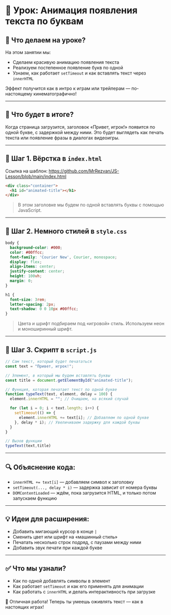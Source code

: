 # 📌 Урок: Анимация появления текста по буквам

## 📅 Что делаем на уроке?

На этом занятии мы:

* Сделаем красивую анимацию появления текста
* Реализуем постепенное появление букв по одной
* Узнаем, как работает `setTimeout` и как вставлять текст через `innerHTML`

Эффект получится как в интро к играм или трейлерам — по-настоящему кинематографично!

---

## 🎯 Что будет в итоге?

Когда страница загрузится, заголовок «Привет, игрок!» появится по одной букве, с задержкой между ними. Это будет выглядеть как печать текста или появление фразы в диалогах видеоигры.

---

## 🧱 Шаг 1. Вёрстка в `index.html`

Ссылка на шаблон: https://github.com/MrRezvan/JS-Lesson/blob/main/index.html

```html
<div class="container">
  <h1 id="animated-title"></h1>
</div>
```

> В этом заголовке мы будем по одной вставлять буквы с помощью JavaScript.

---

## 🎨 Шаг 2. Немного стилей в `style.css`

```css
body {
  background-color: #000;
  color: #00ffcc;
  font-family: 'Courier New', Courier, monospace;
  display: flex;
  align-items: center;
  justify-content: center;
  height: 100vh;
  margin: 0;
}

h1 {
  font-size: 3rem;
  letter-spacing: 2px;
  text-shadow: 0 0 10px #00ffcc;
}
```

> Цвета и шрифт подбираем под «игровой» стиль. Используем неон и моноширинный шрифт.

---

## 🧠 Шаг 3. Скрипт в `script.js`

```js
// Сам текст, который будет печататься
const text = "Привет, игрок!";

// Элемент, в который мы будем вставлять буквы
const title = document.getElementById("animated-title");

// Функция, которая печатает текст по одной букве
function typeText(text, element, delay = 100) {
  element.innerHTML = ""; // Очищаем, на всякий случай

  for (let i = 0; i < text.length; i++) {
    setTimeout(() => {
      element.innerHTML += text[i]; // Добавляем по одной букве
    }, delay * i); // Увеличиваем задержку для каждой буквы
  }
}

// Вызов функции
typeText(text,title)
```

---

## 🔍 Объяснение кода:

* `innerHTML += text[i]` — добавляем символ к заголовку
* `setTimeout(..., delay * i)` — задержка зависит от номера буквы
* `DOMContentLoaded` — ждём, пока загрузится HTML, и только потом запускаем функцию

---

## 💡 Идеи для расширения:

* Добавить мигающий курсор в конце `|`
* Сменить цвет или шрифт на «машинный стиль»
* Печатать несколько строк подряд, с паузами между ними
* Добавить звук печати при каждой букве

---

## ✅ Что мы узнали?

* Как по одной добавлять символы в элемент
* Как работает `setTimeout` и как его применять для анимации
* Как работать с `innerHTML` и делать интерактивность при загрузке

🎉 Отличная работа! Теперь ты умеешь оживлять текст — как в настоящих играх!

